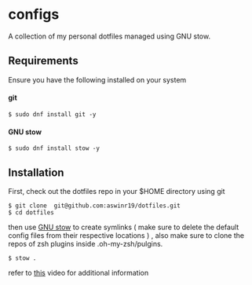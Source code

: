 # configs
A collection of my personal dotfiles managed using GNU stow.

## Requirements

Ensure you have the following installed on your system

#### git 

```
$ sudo dnf install git -y
```

#### GNU stow 

```
$ sudo dnf install stow -y
```

## Installation 

First, check out the dotfiles repo in your $HOME directory using git

```
$ git clone  git@github.com:aswinr19/dotfiles.git
$ cd dotfiles
```
then use [GNU stow](https://www.gnu.org/software/stow/) to create symlinks ( make sure to delete the default config files from their respective locations ) , also make sure to clone the repos of zsh plugins inside .oh-my-zsh/pulgins.

```
$ stow .
```

refer to [this](https://www.youtube.com/watch?v=y6XCebnB9gs) video for additional information



